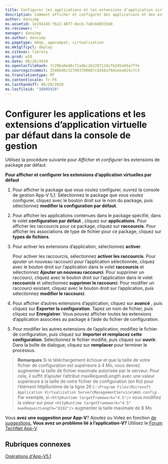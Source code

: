 ```yaml
---
title: Configurer les applications et les extensions d’application virtuelle par défaut dans la console de gestion
description: Comment afficher et configurer des applications et des extensions de l’application virtuelle par défaut à l’aide de la console de gestion
author: dansimp
ms.assetid: 1e1941d3-fb22-4077-8ec6-7a0cb80335d8
ms.reviewer: ''
manager: dansimp
ms.author: dansimp
ms.pagetype: mdop, appcompat, virtualization
ms.mktglfcycl: deploy
ms.sitesec: library
ms.prod: w10
ms.date: 09/26/2019
ms.openlocfilehash: 7c29ba0e40cf1adbc2b2297124cfb245a65a7ffe
ms.sourcegitcommit: 354664bc527d93f80687cd2eba70d1eea024c7c3
ms.translationtype: MT
ms.contentlocale: fr-FR
ms.lasthandoff: 06/26/2020
ms.locfileid: "10805928"
---
```

#   Configurer les applications et les extensions d’application virtuelle par défaut dans la console de gestion

Utilisez la procédure suivante pour *Afficher* et *configurer* les extensions de package par défaut.

**Pour afficher et configurer les extensions d’application virtuelles par défaut**

1.  Pour afficher le package que vous voulez configurer, ouvrez la console de gestion App-V 5,1. Sélectionnez le package que vous voulez configurer, cliquez avec le bouton droit sur le nom du package, puis sélectionnez **modifier la configuration par défaut**.

2.  Pour afficher les applications contenues dans le package spécifié, dans le volet **configuration par défaut** , cliquez sur **applications**. Pour afficher les raccourcis pour ce package, cliquez sur **raccourcis**. Pour afficher les associations de type de fichier pour ce package, cliquez sur **types de fichiers**.

3.  Pour activer les extensions d’application, sélectionnez **activer**.

    Pour activer les raccourcis, sélectionnez **activer les raccourcis**. Pour ajouter un nouveau raccourci pour l’application sélectionnée, cliquez avec le bouton droit sur l’application dans le volet **raccourcis** et sélectionnez **Ajouter un nouveau raccourci**. Pour supprimer un raccourci, cliquez avec le bouton droit sur l’application dans le volet **raccourcis** et sélectionnez **supprimer le raccourci**. Pour modifier un raccourci existant, cliquez avec le bouton droit sur l’application, puis sélectionnez **modifier le raccourci**.

4.  Pour afficher d’autres extensions d’application, cliquez sur **avancé** , puis cliquez sur **Exporter la configuration**. Tapez un nom de fichier, puis cliquez sur **Enregistrer**. Vous pouvez afficher toutes les extensions d’application associées au package à l’aide du fichier de configuration.

5.  Pour modifier les autres extensions de l’application, modifiez le fichier de configuration, puis cliquez sur **Importer et remplacez cette configuration**. Sélectionnez le fichier modifié, puis cliquez sur **ouvrir**. Dans la boîte de dialogue, cliquez sur **remplacer** pour terminer le processus.

>**Remarques** Si le téléchargement échoue et que la taille de votre fichier de configuration est supérieure à 4 Mo, vous devrez augmenter la taille de fichier maximale autorisée par le serveur. Pour cela, il suffit d’ajouter l’attribut maxRequestLength avec une valeur supérieure à la taille de votre fichier de configuration (en Ko) pour l’élément httpRuntime de la ligne 26 `C:\Program Files\Microsoft Application Virtualization Server\ManagementService\Web.config` .  
Par exemple, si `<httpRuntime targetFramework="4.5"/>` vous modifiez la valeur sur pour `<httpRuntime targetFramework="4.5" maxRequestLength="8192"/>` augmenter la taille maximale de 8 Mo


Vous **avez une suggestion pour App-V**? Ajoutez ou Votez en fonction [de suggestions.](http://appv.uservoice.com/forums/280448-microsoft-application-virtualization) **Vous avez un problème lié à l’application-V?** Utilisez le [Forum TechNet App-V](https://social.technet.microsoft.com/Forums/home?forum=mdopappv).

## Rubriques connexes


[Opérations d'App-V5.1](operations-for-app-v-51.md)

 

 





